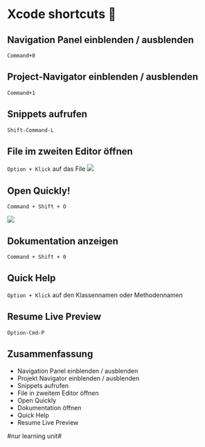 # Xcode shortcuts 🚀

## Navigation Panel einblenden / ausblenden

`Command+0`

## Project-Navigator einblenden / ausblenden

`Command+1`

## Snippets aufrufen

`Shift-Command-L`

## File im zweiten Editor öffnen

`Option + Klick` auf das File
![][image-1]


## Open Quickly!

`Command + Shift + O`

![][image-2]

## Dokumentation anzeigen

`Command + Shift + 0`


## Quick Help

`Option + Klick` auf den Klassennamen oder Methodennamen

## Resume Live Preview

`Option-Cmd-P`

## Zusammenfassung
- Navigation Panel einblenden / ausblenden
- Projekt Navigator einblenden / ausblenden
- Snippets aufrufen
- File in zweitem Editor öffnen
- Open Quickly
- Dokumentation öffnen
- Quick Help
- Resume Live Preview

[image-1]:	assets/image-asset.png
[image-2]:	assets/image-asset-1.png

#nur learning unit#